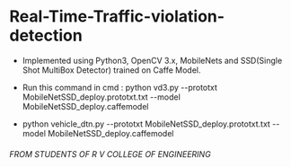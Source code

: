 # Real-Time-Traffic-violation-detection

- Implemented using Python3, OpenCV 3.x, MobileNets and SSD(Single Shot MultiBox Detector) trained on Caffe Model. 

- Run this command in cmd : python vd3.py --prototxt MobileNetSSD_deploy.prototxt.txt --model MobileNetSSD_deploy.caffemodel



-  python vehicle_dtn.py --prototxt MobileNetSSD_deploy.prototxt.txt --model MobileNetSSD_deploy.caffemodel



###### FROM STUDENTS OF R V COLLEGE OF ENGINEERING
